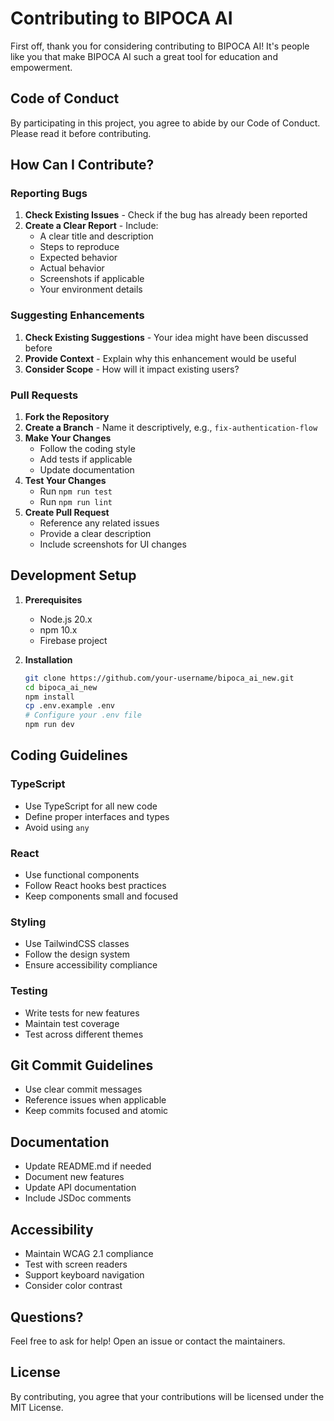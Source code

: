 # Contributing to BIPOCA AI

First off, thank you for considering contributing to BIPOCA AI! It's people like you that make BIPOCA AI such a great tool for education and empowerment.

## Code of Conduct

By participating in this project, you agree to abide by our Code of Conduct. Please read it before contributing.

## How Can I Contribute?

### Reporting Bugs

1. **Check Existing Issues** - Check if the bug has already been reported
2. **Create a Clear Report** - Include:
   - A clear title and description
   - Steps to reproduce
   - Expected behavior
   - Actual behavior
   - Screenshots if applicable
   - Your environment details

### Suggesting Enhancements

1. **Check Existing Suggestions** - Your idea might have been discussed before
2. **Provide Context** - Explain why this enhancement would be useful
3. **Consider Scope** - How will it impact existing users?

### Pull Requests

1. **Fork the Repository**
2. **Create a Branch** - Name it descriptively, e.g., `fix-authentication-flow`
3. **Make Your Changes**
   - Follow the coding style
   - Add tests if applicable
   - Update documentation
4. **Test Your Changes**
   - Run `npm run test`
   - Run `npm run lint`
5. **Create Pull Request**
   - Reference any related issues
   - Provide a clear description
   - Include screenshots for UI changes

## Development Setup

1. **Prerequisites**
   - Node.js 20.x
   - npm 10.x
   - Firebase project

2. **Installation**
   ```bash
   git clone https://github.com/your-username/bipoca_ai_new.git
   cd bipoca_ai_new
   npm install
   cp .env.example .env
   # Configure your .env file
   npm run dev
   ```

## Coding Guidelines

### TypeScript

- Use TypeScript for all new code
- Define proper interfaces and types
- Avoid using `any`

### React

- Use functional components
- Follow React hooks best practices
- Keep components small and focused

### Styling

- Use TailwindCSS classes
- Follow the design system
- Ensure accessibility compliance

### Testing

- Write tests for new features
- Maintain test coverage
- Test across different themes

## Git Commit Guidelines

- Use clear commit messages
- Reference issues when applicable
- Keep commits focused and atomic

## Documentation

- Update README.md if needed
- Document new features
- Update API documentation
- Include JSDoc comments

## Accessibility

- Maintain WCAG 2.1 compliance
- Test with screen readers
- Support keyboard navigation
- Consider color contrast

## Questions?

Feel free to ask for help! Open an issue or contact the maintainers.

## License

By contributing, you agree that your contributions will be licensed under the MIT License.
